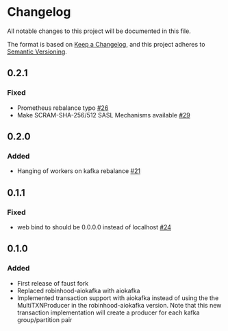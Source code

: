 # Changelog

All notable changes to this project will be documented in this file.

The format is based on [Keep a Changelog](https://keepachangelog.com/en/1.0.0/),
and this project adheres to [Semantic Versioning](https://semver.org/spec/v2.0.0.html).

## 0.2.1

### Fixed

- Prometheus rebalance typo [#26](https://github.com/faust-streaming/faust/pull/26)
- Make SCRAM-SHA-256/512 SASL Mechanisms available [#29](https://github.com/faust-streaming/faust/pull/29)

## 0.2.0

### Added

- Hanging of workers on kafka rebalance [#21](https://github.com/faust-streaming/faust/pull/21)

## 0.1.1

### Fixed

- web bind to should be 0.0.0.0 instead of localhost [#24](https://github.com/faust-streaming/faust/pull/24)

## 0.1.0

### Added

- First release of faust fork
- Replaced robinhood-aiokafka with aiokafka
- Implemented transaction support with aiokafka instead of using the
  the MultiTXNProducer in the robinhood-aiokafka version. Note that this new transaction
  implementation will create a producer for each kafka group/partition pair
